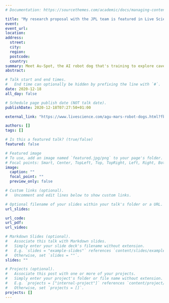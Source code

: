 ```yaml
---
# Documentation: https://sourcethemes.com/academic/docs/managing-content/

title: "My research proposal with the JPL team is featured in Live Science!"
event:
event_url:
location:
address:
  street:
  city:
  region:
  postcode:
  country:
summary: Meet Au-Spot, the AI robot dog that's training to explore caves on Mars
abstract:

# Talk start and end times.
#   End time can optionally be hidden by prefixing the line with `#`.
date: 2020-12-18
all_day: false

# Schedule page publish date (NOT talk date).
publishDate: 2020-12-18T07:27:50+01:00

external_link: "https://www.livescience.com/agu-mars-robot-dogs.html?fbclid=IwAR1UYijKg8Rykis3DgFox5dtVb_vIeKktkGp38IN_ckV6k56AeSWp8mdSd0"

authors: []
tags: []

# Is this a featured talk? (true/false)
featured: false

# Featured image
# To use, add an image named `featured.jpg/png` to your page's folder.
# Focal points: Smart, Center, TopLeft, Top, TopRight, Left, Right, BottomLeft, Bottom, BottomRight.
image:
  caption: ""
  focal_point: ""
  preview_only: false

# Custom links (optional).
#   Uncomment and edit lines below to show custom links.

# Optional filename of your slides within your talk's folder or a URL.
url_slides:

url_code:
url_pdf:
url_video:

# Markdown Slides (optional).
#   Associate this talk with Markdown slides.
#   Simply enter your slide deck's filename without extension.
#   E.g. `slides = "example-slides"` references `content/slides/example-slides.md`.
#   Otherwise, set `slides = ""`.
slides: ""

# Projects (optional).
#   Associate this post with one or more of your projects.
#   Simply enter your project's folder or file name without extension.
#   E.g. `projects = ["internal-project"]` references `content/project/deep-learning/index.md`.
#   Otherwise, set `projects = []`.
projects: []
---
```

